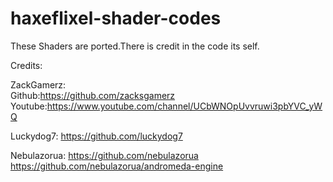 # haxeflixel-shader-codes
These Shaders are ported.There is credit in the code its self.
 
Credits: 

ZackGamerz:  
Github:https://github.com/zacksgamerz  
Youtube:https://www.youtube.com/channel/UCbWNOpUvvruwi3pbYVC_yWQ
 
Luckydog7: 
https://github.com/luckydog7


Nebulazorua: 
https://github.com/nebulazorua 
https://github.com/nebulazorua/andromeda-engine
